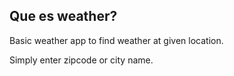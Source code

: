 ## Que es weather?

Basic weather app to find weather at given location.

Simply enter zipcode or city name.
